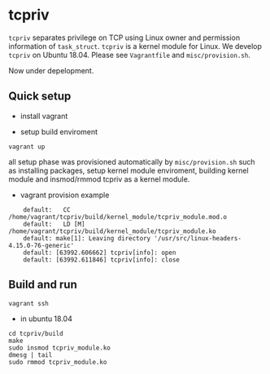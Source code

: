 # tcpriv

`tcpriv` separates privilege on TCP using Linux owner and permission information of `task_struct`. `tcpriv` is a kernel module for Linux. We develop `tcpriv` on Ubuntu 18.04. Please see `Vagrantfile` and `misc/provision.sh`.

Now under depelopment.

## Quick setup

- install vagrant

- setup build enviroment

```
vagrant up
```

all setup phase was provisioned automatically by `misc/provision.sh` such as installing packages, setup kernel module enviroment, building kernel module and insmod/rmmod tcpriv as a kernel module.

- vagrant provision example

```
    default:   CC      /home/vagrant/tcpriv/build/kernel_module/tcpriv_module.mod.o
    default:   LD [M]  /home/vagrant/tcpriv/build/kernel_module/tcpriv_module.ko
    default: make[1]: Leaving directory '/usr/src/linux-headers-4.15.0-76-generic'
    default: [63992.606662] tcpriv[info]: open
    default: [63992.611846] tcpriv[info]: close
```


## Build and run

```
vagrant ssh
```

- in ubuntu 18.04

```
cd tcpriv/build
make
sudo insmod tcpriv_module.ko
dmesg | tail
sudo rmmod tcpriv_module.ko
```
